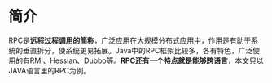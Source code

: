 # 简介

RPC是**远程过程调用的简称**，广泛应用在大规模分布式应用中，作用是有助于系统的垂直拆分，使系统更易拓展。Java中的RPC框架比较多，各有特色，广泛使用的有RMI、Hessian、Dubbo等。**RPC还有一个特点就是能够跨语言**，本文只以JAVA语言里的RPC为例。
